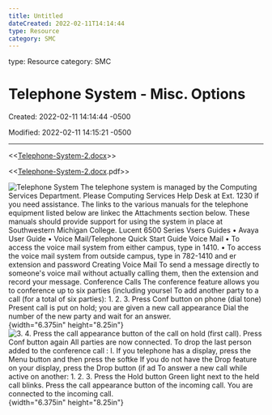 ```yaml
---
title: Untitled
dateCreated: 2022-02-11T14:14:44
type: Resource
category: SMC
---
```

type: Resource
category: SMC

# Telephone System - Misc. Options

Created: 2022-02-11 14:14:44 -0500

Modified: 2022-02-11 14:15:21 -0500

---

<<[Telephone-System-2.docx](../Attachments/Telephone-System-2.docx)>>



<<[Telephone-System-2.docx](../Attachments/Telephone-System-2.docx).pdf>>

![Telephone System The telephone system is managed by the Computing Services Department. Please Computing Services Help Desk at Ext. 1230 if you need assistance. The links to the various manuals for the telephone equipment listed below are linkec the Attachments section below. These manuals should provide support for using the system in place at Southwestern Michigan College. Lucent 6500 Series Vsers Guides • Avaya User Guide • Voice Mail/Telephone Quick Start Guide Voice Mail • To access the voice mail system from either campus, type in 1410. • To access the voice mail system from outside campus, type in 782-1410 and er extension and password Creating Voice Mail To send a message directly to someone's voice mail without actually calling them, then the extension and record your message. Conference Calls The conference feature allows you to conference up to six parties (including yoursel To add another party to a call (for a total of six parties): 1. 2. 3. Press Conf button on phone (dial tone) Present call is put on hold; you are given a new call appearance Dial the number of the new party and wait for an answer. ](../Attachments/Phones-Telephone-System---Misc.-Options-image1.png){width="6.375in" height="8.25in"}![3. 4. Press the call appearance button of the call on hold (first call). Press Conf button again All parties are now connected. To drop the last person added to the conference call : I. If you telephone has a display, press the Menu button and then press the softke If you do not have the Drop feature on your display, press the Drop button (if ad To answer a new call while active on another: 1. 2. 3. Press the Hold button Green light next to the held call blinks. Press the call appearance button of the incoming call. You are connected to the incoming call. ](../Attachments/Phones-Telephone-System---Misc.-Options-image2.png){width="6.375in" height="8.25in"}


